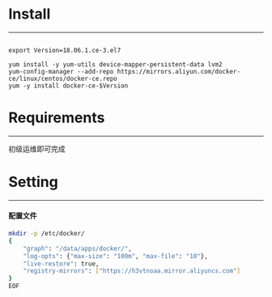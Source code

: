 # Install
---
```shell

export Version=18.06.1.ce-3.el7

yum install -y yum-utils device-mapper-persistent-data lvm2
yum-config-manager --add-repo https://mirrors.aliyun.com/docker-ce/linux/centos/docker-ce.repo
yum -y install docker-ce-$Version
```

# Requirements
---
初级运维即可完成

# Setting
---

#### 配置文件
```bash
mkdir -p /etc/docker/
{
    "graph": "/data/apps/docker/",
    "log-opts": {"max-size": "100m", "max-file": "10"},
    "live-restore": true,
    "registry-mirrors": ["https://h3vtnoaa.mirror.aliyuncs.com"]
}
EOF
```

